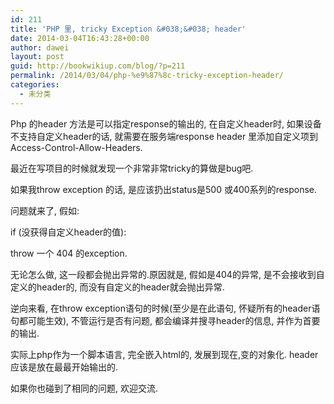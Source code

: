 ```yaml
---
id: 211
title: 'PHP 里, tricky Exception &#038;&#038; header'
date: 2014-03-04T16:43:28+00:00
author: dawei
layout: post
guid: http://bookwikiup.com/blog/?p=211
permalink: /2014/03/04/php-%e9%87%8c-tricky-exception-header/
categories:
  - 未分类
---
```

Php 的header 方法是可以指定response的输出的, 在自定义header时, 如果设备不支持自定义header的话, 就需要在服务端response header 里添加自定义项到Access-Control-Allow-Headers.

最近在写项目的时候就发现一个非常非常tricky的算做是bug吧.

如果我throw exception 的话, 是应该扔出status是500 或400系列的response.

问题就来了, 假如:

if (没获得自定义header的值):

throw 一个 404 的exception.

无论怎么做, 这一段都会抛出异常的.原因就是, 假如是404的异常, 是不会接收到自定义的header的, 而没有自定义的header就会抛出异常.

逆向来看, 在throw exception语句的时候(至少是在此语句, 怀疑所有的header语句都可能生效), 不管运行是否有问题, 都会编译并搜寻header的信息, 并作为首要的输出.

实际上php作为一个脚本语言, 完全嵌入html的, 发展到现在,变的对象化. header应该是放在最最开始输出的.

如果你也碰到了相同的问题, 欢迎交流.
